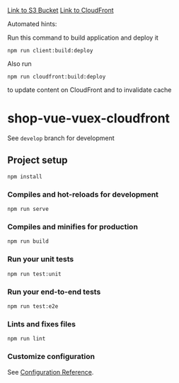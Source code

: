 [Link to S3 Bucket](http://kirbanan-second-app.s3.eu-west-1.amazonaws.com/)
[Link to CloudFront](https://d1m9f63jdzneha.cloudfront.net/)

Automated hints:

Run this command to build application and deploy it

```
npm run client:build:deploy
```

Also run 

```
npm run cloudfront:build:deploy
```

to update content on CloudFront and to invalidate cache

# shop-vue-vuex-cloudfront

See `develop` branch for development

## Project setup
```
npm install
```

### Compiles and hot-reloads for development
```
npm run serve
```

### Compiles and minifies for production
```
npm run build
```

### Run your unit tests
```
npm run test:unit
```

### Run your end-to-end tests
```
npm run test:e2e
```

### Lints and fixes files
```
npm run lint
```

### Customize configuration
See [Configuration Reference](https://cli.vuejs.org/config/).
